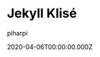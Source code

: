 ---
title: Jekyll Klisé
github: https://github.com/piharpi/jekyll-klise
demo: https://klise.now.sh
author: piharpi
date: 2020-04-06T00:00:00.000Z
ssg:
  - Jekyll
cms:
  - Markdown
css:
  - SCSS
category:
  - Blog
description: >-
  Klisé is a minimalist Jekyll theme for running a personal site or blog, light
  & dark mode support.
draft: false
publish_date: '2019-03-03T04:02:13Z'
github_star: 648
github_fork: 270
update_date: '2022-09-16T15:29:20Z'
---